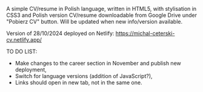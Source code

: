 A simple CV/resume in Polish language, written in HTML5, with stylisation in CSS3 and Polish version CV/resume downloadable from Google Drive under "Pobierz CV" button.
Will be updated when new info/version available.

Version of 28/10/2024 deployed on Netlify: https://michal-ceterski-cv.netlify.app/

TO DO LIST:
- Make changes to the career section in November and publish new deployment,
- Switch for language versions (addition of JavaScript?),
- Links should open in new tab, not in the same one.
